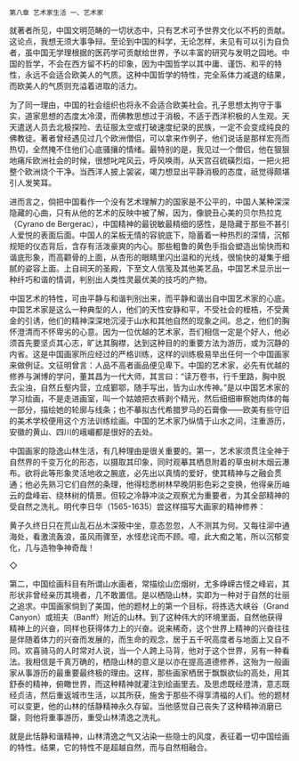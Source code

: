     第八章 艺术家生活 一、艺术家 

   就著者所见，中国文明范畴的一切状态中，只有艺术可予世界文化以不朽的贡献。这论点，我想无须大事争辩。至论到中国的科学，无论怎样，未见有可以引为自负者，虽中国无学理根据的医药学可贡献给世界，予以丰富的研究与发明之园地。中国的哲学，不会在西方留不朽的印象，因为中国哲学以其中庸、谨饬、和平的特性，永远不会适合欧美人的气质。这种中国哲学的特性，完全系体力减退的结果，而欧美人的气质则充溢着进取的活力。

   为了同一理由，中国的社会组织也将永不会适合欧美社会。孔子思想太拘守于事实，道家思想的态度太冷漠，而佛教思想过于消极，不适于西洋积极的人生观。天天遣送人员去北极探险、去征服太空或打破速度纪录的民族，一定不会变成纯良的佛教徒。著者曾经遇见过几个欧洲僧侣，可以拿来作例子，他们说话是那样宏亮而热切，全然掩不住他们心底骚攘的情绪。最特别的是，我见过一个僧侣，他在狠狠地痛斥欧洲社会的时候，很想叱咤风云，呼风唤雨，从天宫召硫磺烈焰，一把火把整个欧洲烧个干净。当西洋人披上袈裟，竭力想显出平静消极的态度，祇觉得颇堪引人发笑耳。

   进而言之，倘把中国看作一个没有艺术理解力的国家是不公平的，中国人某种深深隐藏的心曲，只有从他的艺术的反映中被了解，因为，像貌丑心美的贝尔热拉克（Cyrano de Bergerac），中国精神的最锐敏最精细的感性，是隐藏于那些不甚引人爱悦的表面后面。中国人的呆板无情的容貌底下，隐蓄着一种热烈的深情，沉郁规矩的仪态背后，含存有活泼豪爽的内心。那些粗鲁的黄色手指会塑造出愉快而和谐底形象，而高颧骨的上面，从杏形的眼睛里闪出温和的光线，很愉快的凝集于细腻的姿容上面。上自祠天的圣殿，下至文人信笺及其他美艺品，中国艺术显示出一种纤巧和谐的情调，判别出人类性灵最优美的技巧的产物。

   中国艺术的特性，可由平静与和谐判别出来，而平静和谐出自中国艺术家的心底。中国艺术家是这么一种典型的人，他们的天性安静和平，不受社会的桎梏，不受黄金的引诱，他们的精神深深地沉浸于山水和其他自然的现象之间。总之，他们的胸怀澄清而不怀卑劣的心意。因为一位优越的艺术家，吾们相信一定是个好人，他必须首先要坚贞其心志，旷达其胸襟，达到这种目的的重要方法为游历，或为沉静的内省。这是中国画家所应经过的严格训练，这样的训练极易举出任何一个中国画家来做例证。文征明曾言：人品不高者画品便见卑下。中国的艺术家，必先有优越的修养与渊博的学问，董其昌为一代大师，其言曰：“读万卷书，行千里路，胸中脱去尘浊，自然丘壑内营，立成鄞鄂，随手写出，皆为山水传神。”是以中国艺术家的学习绘画，不是走进画室，叫一个姑娘把衣裤剥个精光，然后细细审察她肉体的每一部分，描绘她的轮廓与线条；也不摹拟古代希腊罗马的石膏像——欧美有些守旧的美术学校便用这个方法训练绘画。中国的艺术家乃纵情于山水之间，注重游历，安徽的黄山、四川的峨嵋都是很好的去处。

   中国画家的隐逸山林生活，有几种理由是很关重要的。第一，艺术家须贯注全神于自然界的千变万化的形态，以摄取其印象，同时观摹其栖息附着的草虫树木烟云瀑布。欲将此等形象灵活地收之腕底，必先出以真情的爱好，使其精神与之融会贯通；他必先熟习它们自然的条理，他得稔悉树林早晚阴影色彩之变换，他得亲历岫云的盘峰岩、绕林树的情景。但较之冷静冲淡之观察尤为重要者，为其全部精神的受自然之洗礼。明代李日华（1565-1635）尝这样描写大画家的精神修养：

   黄子久终日只在荒山乱石丛木深筱中坐，意态忽忽，人不测其为何。又每往泖中通海处，看激流轰浪，虽风雨骤至，水怪悲诧而不顾。噫，此大痴之笔，所以沉郁变化，几与造物争神奇哉！

   ◇

   第二，中国绘画科目有所谓山水画者，常描绘山峦烟树，尤多峥嵘古怪之峰岩，其形状非曾经亲历其境者，几不敢置信。是以栖隐山林，实即为一种对于自然的壮丽之追求。中国画家倘到了美国，他的题材上的第一个目标，将拣选大峡谷（Grand Canyon）或班夫（Banff）附近的山林。到了这种伟大的环境里面，自然他获得精神上的兴奋，同样也获得体力上的兴奋。说来稀奇，这个世界上精神的兴奋往往是伴随着体力的兴奋而发展的，而生命的观念，居于五千呎高度者与地面上又自不同。欢喜骑马的人时常对人说，当一个人跨上马背，他对于这个世界，另有一种看法。我相信是千真万确的，栖隐山林的意义是以亦在提高道德修养，这殆为一般画家从事游历的最重要最终极的理由。这样，那些画家栖居于飘飘欲仙的高处，用其舒泰的精神，俯瞰世界，而这种精神就灌注到绘画里去。及思虑既经澄清，意志既经贞洁，然后重返城市生活，以其所获，施舍于那些不得享清福的人们。他的题材可以变更，他的山林的恬静精神永久存留。当他感觉自己丧失了这种精神消磨已罄，则他将重事游历，重受山林清逸之洗礼。

   就是此恬静和谐精神，山林清逸之气又沾染一些隐士的风度，表征着一切中国绘画的特性。结果，它的特性不是超越自然，而与自然相融合。

